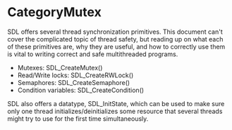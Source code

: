 
# CategoryMutex

SDL offers several thread synchronization primitives. This document can't
cover the complicated topic of thread safety, but reading up on what each
of these primitives are, why they are useful, and how to correctly use them
is vital to writing correct and safe multithreaded programs.

- Mutexes: SDL_CreateMutex()
- Read/Write locks: SDL_CreateRWLock()
- Semaphores: SDL_CreateSemaphore()
- Condition variables: SDL_CreateCondition()

SDL also offers a datatype, SDL_InitState, which can be used to make sure
only one thread initializes/deinitializes some resource that several
threads might try to use for the first time simultaneously.
